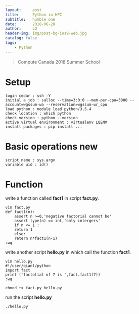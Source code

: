 ```yaml
---
layout:     post
title:      Python in HPC
subtitle:   humble one
date:       2018-06-28
author:     LQ
header-img: img/post-bg-ios9-web.jpg
catalog: false
tags:
    - Python 
---
```


>Compute Canada 2018 Summer School


# Setup

    login cedar : ssh -Y
    initial a job : salloc --time=3:0:0 --mem-per-cpu=3000 --account=wgssum-wa --reservation=wgssum-wr_cpu
    load python : module load python/3.5.4
    check location : which python
    check version : python --version
    active virtual environment : virtualenv LQENV
	install packages : pip install ...

# Basic operations new

    script name : sys.argv
    variable uid : id()

# Function

write a function called **fact1** in script **fact.py**. 

    vim fact.py
    def fact1(n):
        assert n >=0,'negative factorial cannot be'
        assert type(n) == int,'only intergers'
        if n <= 1 :
        return 1
        else:
        retern n*fact1(n-1)
    :wq

write another script **hello.py** in which call the function **fact1**.

    vim hello.py
    #!/user/qianl/python
    import fact
    print ('factotial of 7 is ',fact.fact1(7))
    :wq

    chmod +x fact.py hello.py
run the script **hello.py**

    ./hello.py
